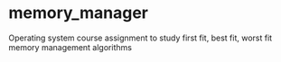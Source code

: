 # memory_manager
Operating system course assignment to study first fit, best fit, worst fit memory management algorithms
